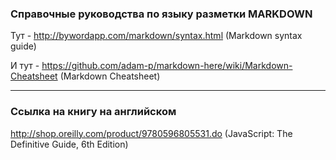 ### Справочные руководства по языку разметки MARKDOWN ###
Тут - http://bywordapp.com/markdown/syntax.html (Markdown syntax guide)


И тут - https://github.com/adam-p/markdown-here/wiki/Markdown-Cheatsheet (Markdown Cheatsheet)
* * *

### Ссылка на книгу на английском ###
http://shop.oreilly.com/product/9780596805531.do (JavaScript: The Definitive Guide, 6th Edition)
